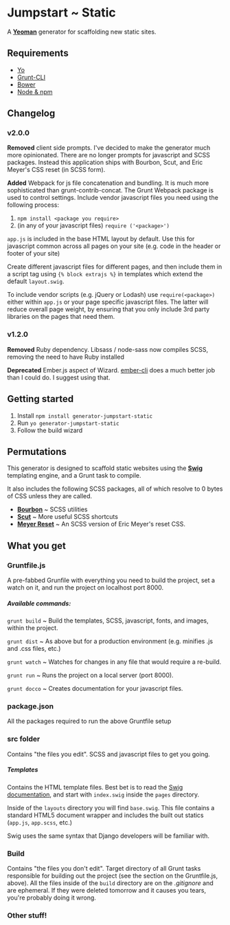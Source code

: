 # Jumpstart ~ Static
A [**Yeoman**](http://yeoman.io/) generator for scaffolding new static sites.

## Requirements
 - [Yo](http://yeoman.io/learning/)
 - [Grunt-CLI](https://github.com/gruntjs/grunt-cli)
 - [Bower](http://bower.io/)
 - [Node & npm](http://nodejs.org/)

## Changelog

### v2.0.0
**Removed** client side prompts. I've decided to make the generator much more opinionated. There are no longer prompts for javascript and SCSS packages. Instead this application ships with Bourbon, Scut, and Eric Meyer's CSS reset (in SCSS form).

**Added** Webpack for js file concatenation and bundling. It is much more sophisticated than grunt-contrib-concat. The Grunt Webpack package is used to control settings. Include vendor javascript files you need using the following process:

  1. `npm install <package you require>`
  2. (in any of your javascript files) `require ('<package>')`

`app.js` is included in the base HTML layout by default. Use this for javascript common across all pages on your site (e.g. code in the header or footer of your site)

Create different javascript files for different pages, and then include them in a script tag using `{% block extrajs %}` in templates which extend the default `layout.swig`.

To include vendor scripts (e.g. jQuery or Lodash) use `require(<package>)` either within `app.js` or your page specific javascript files. The latter will reduce overall page weight, by ensuring that you only include 3rd party libraries on the pages that need them.

### v1.2.0
**Removed** Ruby dependency. Libsass / node-sass now compiles SCSS, removing the need to have Ruby installed

**Deprecated** Ember.js aspect of Wizard. [ember-cli](http://ember-cli.com/) does a much better job than I could do. I suggest using that. 

## Getting started
1. Install `npm install generator-jumpstart-static`
2. Run `yo generator-jumpstart-static`
3. Follow the build wizard

## Permutations
This generator is designed to scaffold static websites using the [**Swig**](http://paularmstrong.github.io/swig/docs/) templating engine, and a Grunt task to compile.

It also includes the following SCSS packages, all of which resolve to 0 bytes of CSS unless they are called.

 - [**Bourbon**](http://bourbon.io/) ~ SCSS utilities
 - [**Scut**](http://davidtheclark.github.io/scut/) ~ More useful SCSS shortcuts
 - [**Meyer Reset**](http://meyerweb.com/eric/tools/css/reset/) ~ An SCSS version of Eric Meyer's reset CSS.

## What you get

### Gruntfile.js
A pre-fabbed Grunfile with everything you need to build the project, set a watch on it, and run the project on localhost port 8000.

##### Available commands:
`grunt build` ~ Build the templates, SCSS, javascript, fonts, and images, within the project.

`grunt dist` ~ As above but for a production environment (e.g. minifies .js and .css files, etc.)

`grunt watch` ~ Watches for changes in any file that would require a re-build.

`grunt run` ~ Runs the project on a local server (port 8000).

`grunt docco` ~ Creates documentation for your javascript files.

### package.json
All the packages required to run the above Gruntfile setup

### src folder
Contains "the files you edit". SCSS and javascript files to get you going.

##### Templates
Contains the HTML template files. Best bet is to read the [Swig documentation](http://assemble.io/docs/), and start with `index.swig` inside the `pages` directory.

Inside of the `layouts` directory you will find `base.swig`. This file contains a standard HTML5 document wrapper and includes the built out statics (`app.js`, `app.scss`, etc.)

Swig uses the same syntax that Django developers will be familiar with.

### Build
Contains "the files you don't edit". Target directory of all Grunt tasks responsible for building out the project (see the section on the Gruntfile.js, above). All the files inside of the `build` directory are on the *.gitignore* and are ephemeral. If they were deleted tomorrow and it causes you tears, you're probably doing it wrong.

### Other stuff!